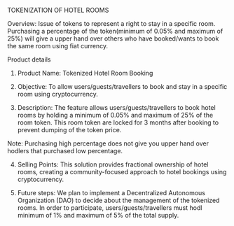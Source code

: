 TOKENIZATION OF HOTEL ROOMS

Overview:
Issue of tokens to represent a right to stay in a specific room. Purchasing a percentage of the token(minimum of 0.05% and maximum of 25%) will give a upper hand over others who have booked/wants to book the same room using fiat currency.

Product details

1. Product Name: Tokenized Hotel Room Booking

2. Objective: To allow users/guests/travellers to book and stay in a specific room using cryptocurrency.

3. Description: The feature allows users/guests/travellers to book hotel rooms by holding a minimum of 0.05% and maximum of 25% of the room token. This room token are locked for 3 months after booking to prevent dumping of the token price.

Note: Purchasing high percentage does not give you upper hand over hodlers that purchased low percentage.

4. Selling Points: This solution provides fractional ownership of hotel rooms, creating a community-focused approach to hotel bookings using cryptocurrency.

5. Future steps: We plan to implement a Decentralized Autonomous Organization (DAO) to decide about the management of the tokenized rooms. In order to participate, users/guests/travellers must hodl minimum of 1% and maximum of 5% of the total supply.
